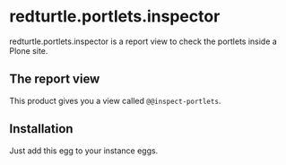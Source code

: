 redturtle.portlets.inspector
============================

redturtle.portlets.inspector is a report view to check the portlets inside a
Plone site.

The report view
---------------
This product gives you a view called `@@inspect-portlets`.

Installation
------------
Just add this egg to your instance eggs.


